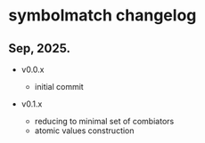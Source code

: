 # symbolmatch changelog

## Sep, 2025.

- v0.0.x
    - initial commit

- v0.1.x
    - reducing to minimal set of combiators
    - atomic values construction
